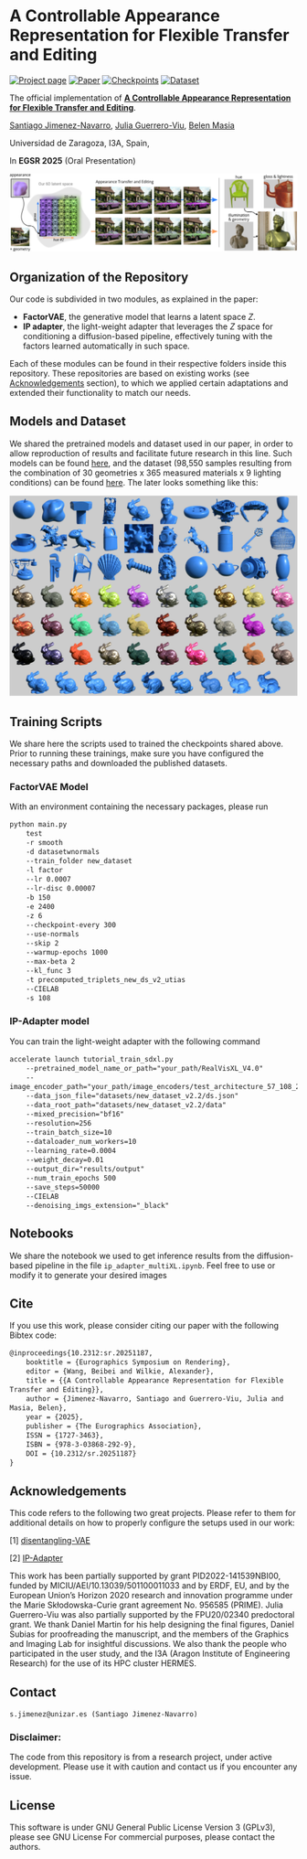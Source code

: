 

# A Controllable Appearance Representation for Flexible Transfer and Editing

[![Project page](https://img.shields.io/badge/Project%20page-🌐-gray?color=blue)](https://graphics.unizar.es/projects/mat_disentanglement_2025/) [![Paper](https://img.shields.io/badge/Paper-PDF-black?&color=red)](https://arxiv.org/pdf/2504.15028)  [![Checkpoints](https://img.shields.io/badge/Pretrained%20models-ckpts%20-black&color=green)](https://nas-graphics.unizar.es/s/ZRCZfbEzw5Ba3p3)  [![Dataset](https://img.shields.io/badge/Dataset-%F0%9F%A4%97-black?color=orange)](https://huggingface.co/datasets/SantiagoJN/mat_disent)



The official implementation of [**A Controllable Appearance Representation for Flexible Transfer and Editing**](https://graphics.unizar.es/projects/mat_disentanglement_2025/). 

[Santiago Jimenez-Navarro](https://santiagojn.github.io/), [Julia Guerrero-Viu](https://webdiis.unizar.es/~juliagv/), [Belen Masia](http://webdiis.unizar.es/~bmasia/)

Universidad de Zaragoza, I3A, Spain, 



In **EGSR 2025** (Oral Presentation)

<img src='imgs/teaser.png'/>

## Organization of the Repository

Our code is subdivided in two modules, as explained in the paper:

 - **FactorVAE**, the generative model that learns a latent space *Z*.
 - **IP adapter**, the light-weight adapter that leverages the *Z* space for conditioning a diffusion-based pipeline, effectively tuning with the factors learned automatically in such space.

Each of these modules can be found in their respective folders inside this repository. These repositories are based on existing works (see [Acknowledgements](#acknowledgements) section), to which we applied certain adaptations and extended their functionality to match our needs.

## Models and Dataset

We shared the pretrained models and dataset used in our paper, in order to allow reproduction of results and facilitate future research in this line. Such models can be found [here](https://nas-graphics.unizar.es/s/ZRCZfbEzw5Ba3p3), and the dataset (98,550 samples resulting from the combination of 30 geometries x 365 measured materials x 9 lighting conditions) can be found [here](https://huggingface.co/datasets/SantiagoJN/mat_disent). The later looks something like this: 

<img src='imgs/dataset.png'/>


## Training Scripts

We share here the scripts used to trained the checkpoints shared above. Prior to running these trainings, make sure you have configured the necessary paths and downloaded the published datasets.

### FactorVAE Model
With an environment containing the necessary packages, please run
```
python main.py 
	test 
	-r smooth 
	-d datasetwnormals 
	--train_folder new_dataset 
	-l factor 
	--lr 0.0007 
	--lr-disc 0.00007 
	-b 150 
	-e 2400 
	-z 6 
	--checkpoint-every 300 
	--use-normals 
	--skip 2 
	--warmup-epochs 1000 
	--max-beta 2 
	--kl_func 3 
	-t precomputed_triplets_new_ds_v2_utias 
	--CIELAB 
	-s 108
```

### IP-Adapter model
You can train the light-weight adapter with the following command

```
accelerate launch tutorial_train_sdxl.py 
	--pretrained_model_name_or_path="your_path/RealVisXL_V4.0" 
	--image_encoder_path="your_path/image_encoders/test_architecture_57_108_2.4k" 
	--data_json_file="datasets/new_dataset_v2.2/ds.json" 
	--data_root_path="datasets/new_dataset_v2.2/data" 
	--mixed_precision="bf16" 
	--resolution=256 
	--train_batch_size=10 
	--dataloader_num_workers=10 
	--learning_rate=0.0004 
	--weight_decay=0.01 
	--output_dir="results/output" 
	--num_train_epochs 500 
	--save_steps=50000 
	--CIELAB 
	--denoising_imgs_extension="_black"
```

## Notebooks

We share the notebook we used to get inference results from the diffusion-based pipeline in the file `ip_adapter_multiXL.ipynb`. Feel free to use or modify it to generate your desired images

## Cite

If you use this work, please consider citing our paper with the following Bibtex code:

```
@inproceedings{10.2312:sr.20251187,
	booktitle = {Eurographics Symposium on Rendering},
	editor = {Wang, Beibei and Wilkie, Alexander},
	title = {{A Controllable Appearance Representation for Flexible Transfer and Editing}},
	author = {Jimenez-Navarro, Santiago and Guerrero-Viu, Julia and Masia, Belen},
	year = {2025},
	publisher = {The Eurographics Association},
	ISSN = {1727-3463},
	ISBN = {978-3-03868-292-9},
	DOI = {10.2312/sr.20251187}
}
```

## Acknowledgements

This code refers to the following two great projects. Please refer to them for additional details on how to properly configure the setups used in our work:

[1] [disentangling-VAE](https://github.com/YannDubs/disentangling-vae)

[2] [IP-Adapter](https://github.com/tencent-ailab/IP-Adapter) 

This work has been partially supported by grant PID2022-141539NBI00, funded by MICIU/AEI/10.13039/501100011033 and by ERDF, EU, and by the European Union’s Horizon 2020
research and innovation programme under the Marie Skłodowska-Curie grant agreement No. 956585 (PRIME). Julia Guerrero-Viu was also partially supported by the FPU20/02340 predoctoral grant.
We thank Daniel Martin for his help designing the final figures, Daniel Subias for proofreading the manuscript, and the members of the Graphics and Imaging Lab for insightful discussions. We also thank the people who participated in the user study, and the I3A (Aragon Institute of Engineering Research) for the use of its HPC
cluster HERMES.


## Contact

    s.jimenez@unizar.es (Santiago Jimenez-Navarro)

### Disclaimer:
The code from this repository is from a research project, under active development. Please use it with caution and contact us if you encounter any issue.

## License

This software is under GNU General Public License Version 3 (GPLv3), please see GNU License
For commercial purposes, please contact the authors.
